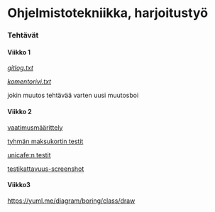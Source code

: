 # Ohjelmistotekniikka, harjoitustyö

### Tehtävät

#### Viikko 1

*[gitlog.txt](https://github.com/fir3porkkana/ot-harjoitustyo/blob/master/laskarit/viikko1/gitlog.txt)*

*[komentorivi.txt](https://github.com/fir3porkkana/ot-harjoitustyo/blob/master/laskarit/viikko1/komentorivi.txt)*

jokin muutos tehtävää varten
uusi muutosboi

#### Viikko 2

[vaatimusmäärittely](https://github.com/fir3porkkana/ot-harjoitustyo/blob/master/dokumentointi/vaatimusmaarittely.md)

[tyhmän maksukortin testit](https://github.com/fir3porkkana/ot-harjoitustyo/blob/master/laskarit/viikko2/Maksukortti/test/MaksukorttiTest.java)

[unicafe:n testit](https://github.com/fir3porkkana/ot-harjoitustyo/tree/master/laskarit/viikko2/Unicafe/src/test/java/com/mycompany/unicafe)

[testikattavuus-screenshot](https://github.com/fir3porkkana/ot-harjoitustyo/blob/master/laskarit/viikko2/testikattavuus_teht7.png)

#### Viikko3

https://yuml.me/diagram/boring/class/draw
